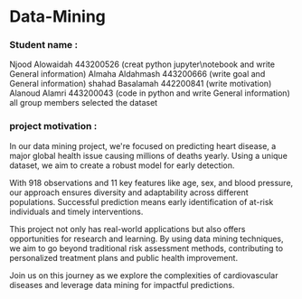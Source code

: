 # Data-Mining
### Student name : 

Njood Alowaidah 443200526 
(creat python jupyter\notebook and write General information)
Almaha Aldahmash 443200666
(write goal and General information)
shahad Basalamah 442200841
(write motivation)
Alanoud Alamri 443200043
(code in python and write General information)
all group members selected the dataset

### project motivation :

In our data mining project, we're focused on predicting heart disease, a major global health issue causing millions of deaths yearly. Using a unique dataset, we aim to create a robust model for early detection.

With 918 observations and 11 key features like age, sex, and blood pressure, our approach ensures diversity and adaptability across different populations. Successful prediction means early identification of at-risk individuals and timely interventions.

This project not only has real-world applications but also offers opportunities for research and learning. By using data mining techniques, we aim to go beyond traditional risk assessment methods, contributing to personalized treatment plans and public health improvement.

Join us on this journey as we explore the complexities of cardiovascular diseases and leverage data mining for impactful predictions.

